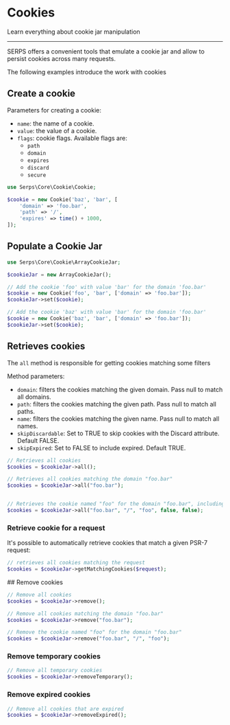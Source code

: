 Cookies
=======

Learn everything about cookie jar manipulation

---


SERPS offers a convenient tools that emulate a cookie jar and allow to persist cookies across many requests.
 
The following examples introduce the work with cookies

## Create a cookie

Parameters for creating a cookie:

- ``name``: the name of a cookie.
- ``value``: the value of a cookie.
- ``flags``: cookie flags. Available flags are:
    - ``path``
    - ``domain``
    - ``expires``
    - ``discard``
    - ``secure``
    
```php
use Serps\Core\Cookie\Cookie;

$cookie = new Cookie('baz', 'bar', [
    'domain' => 'foo.bar',
    'path' => '/',
    'expires' => time() + 1000,
]);
```

## Populate a Cookie Jar

```php
use Serps\Core\Cookie\ArrayCookieJar;

$cookieJar = new ArrayCookieJar();

// Add the cookie 'foo' with value 'bar' for the domain 'foo.bar'
$cookie = new Cookie('foo', 'bar', ['domain' => 'foo.bar']);
$cookieJar->set($cookie);

// Add the cookie 'baz' with value 'bar' for the domain 'foo.bar'
$cookie = new Cookie('baz', 'bar', ['domain' => 'foo.bar']);
$cookieJar->set($cookie);
```

## Retrieves cookies

The ``all`` method is responsible for getting cookies matching some filters

Method parameters:

- ``domain``: filters the cookies matching the given domain. Pass null to match all domains.
- ``path``: filters the cookies matching the given path. Pass null to match all paths.
- ``name``: filters the cookies matching the given name. Pass null to match all names.
- ``skipDiscardable``: Set to TRUE to skip cookies with the Discard attribute. Default FALSE.
- ``skipExpired``: Set to FALSE to include expired. Default TRUE.


```php
// Retrieves all cookies
$cookies = $cookieJar->all();

// Retrieves all cookies matching the domain "foo.bar"
$cookies = $cookieJar->all("foo.bar");


// Retrieves the cookie named "foo" for the domain "foo.bar", including expired cookies
$cookies = $cookieJar->all("foo.bar", "/", "foo", false, false);
```

### Retrieve cookie for a request

It's possible to automatically retrieve cookies that match a given PSR-7 request:

```php
// retrieves all cookies matching the request
$cookies = $cookieJar->getMatchingCookies($request);
```


## Remove cookies

```php
// Remove all cookies
$cookies = $cookieJar->remove();

// Remove all cookies matching the domain "foo.bar"
$cookies = $cookieJar->remove("foo.bar");

// Remove the cookie named "foo" for the domain "foo.bar"
$cookies = $cookieJar->remove("foo.bar", "/", "foo");
```

### Remove temporary cookies

```php
// Remove all temporary cookies
$cookies = $cookieJar->removeTemporary();
```

### Remove expired cookies

```php
// Remove all cookies that are expired
$cookies = $cookieJar->removeExpired();
```
